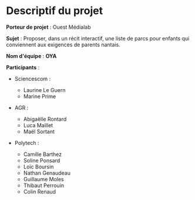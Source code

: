 # Descriptif du projet

**Porteur de projet** : Ouest Médialab

**Sujet** : Proposer, dans un récit interactif, une liste de parcs pour enfants qui conviennent aux exigences de parents nantais.

**Nom d'équipe** : **OYA**

**Participants** :

- Sciencescom :
    - Laurine Le Guern
    - Marine Prime


- AGR :
    - Abigaëlle Rontard
    - Luca Maillet
    - Maël Sortant


- Polytech :
    - Camille Barthez
    - Soline Ponsard
    - Loïc Boursin
    - Nathan Genaudeau
    - Guillaume Moles
    - Thibaut Perrouin
    - Colin Renaud

